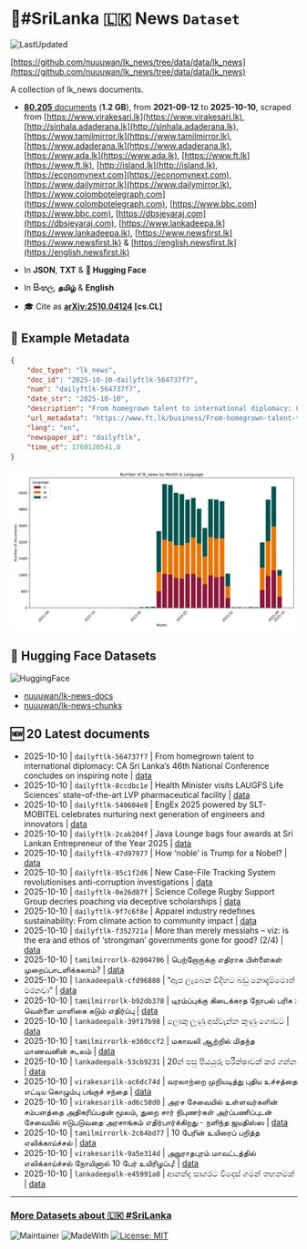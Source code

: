 # 📄#SriLanka 🇱🇰 News `Dataset`

![LastUpdated](https://img.shields.io/badge/last_updated-2025--10--11_00:44:38-green)

[https://github.com/nuuuwan/lk_news/tree/data/data/lk_news](https://github.com/nuuuwan/lk_news/tree/data/data/lk_news)

A collection of lk_news documents.

- [**80,205** documents](https://github.com/nuuuwan/lk_news/tree/data/data/lk_news) (**1.2 GB**), from **2021-09-12** to **2025-10-10**, scraped from [https://www.virakesari.lk](https://www.virakesari.lk), [http://sinhala.adaderana.lk](http://sinhala.adaderana.lk), [https://www.tamilmirror.lk](https://www.tamilmirror.lk), [https://www.adaderana.lk](https://www.adaderana.lk), [https://www.ada.lk](https://www.ada.lk), [https://www.ft.lk](https://www.ft.lk), [http://island.lk](http://island.lk), [https://economynext.com](https://economynext.com), [https://www.dailymirror.lk](https://www.dailymirror.lk), [https://www.colombotelegraph.com](https://www.colombotelegraph.com), [https://www.bbc.com](https://www.bbc.com), [https://dbsjeyaraj.com](https://dbsjeyaraj.com), [https://www.lankadeepa.lk](https://www.lankadeepa.lk), [https://www.newsfirst.lk](https://www.newsfirst.lk) & [https://english.newsfirst.lk](https://english.newsfirst.lk)

- In **JSON**, **TXT** & **🤗 Hugging Face**

- In **සිංහල**, **தமிழ்** & **English**

- 🎓 Cite as **[arXiv:2510.04124](https://arxiv.org/abs/2510.04124) [cs.CL]**

## 📝 Example Metadata

```json
{
    "doc_type": "lk_news",
    "doc_id": "2025-10-10-dailyftlk-564737f7",
    "num": "dailyftlk-564737f7",
    "date_str": "2025-10-10",
    "description": "From homegrown talent to international diplomacy: CA Sri Lanka\u2019s 46th National Conference concludes on inspiring note",
    "url_metadata": "https://www.ft.lk/business/From-homegrown-talent-to-international-diplomacy-CA-Sri-Lanka-s-46th-National-Conference-concludes-on-inspiring-note/34-782858",
    "lang": "en",
    "newspaper_id": "dailyftlk",
    "time_ut": 1760120541.0
}
```

![Chart](https://raw.githubusercontent.com/nuuuwan/lk_news/refs/heads/data/data/lk_news/docs_by_month_and_lang.png)

## 🤗 Hugging Face Datasets

![HuggingFace](https://img.shields.io/badge/-HuggingFace-FDEE21?style=for-the-badge&logo=HuggingFace)

- [nuuuwan/lk-news-docs](https://huggingface.co/datasets/nuuuwan/lk-news-docs)
- [nuuuwan/lk-news-chunks](https://huggingface.co/datasets/nuuuwan/lk-news-chunks)

## 🆕 20 Latest documents

- 2025-10-10 | `dailyftlk-564737f7` | From homegrown talent to international diplomacy: CA Sri Lanka’s 46th National Conference concludes on inspiring note | [data](https://github.com/nuuuwan/lk_news/tree/data/data/lk_news/2020s/2025/2025-10-10-dailyftlk-564737f7)
- 2025-10-10 | `dailyftlk-8ccdbc1e` | Health Minister visits LAUGFS Life Sciences’ state-of-the-art LVP pharmaceutical facility | [data](https://github.com/nuuuwan/lk_news/tree/data/data/lk_news/2020s/2025/2025-10-10-dailyftlk-8ccdbc1e)
- 2025-10-10 | `dailyftlk-540604e8` | EngEx 2025 powered by SLT-MOBITEL celebrates nurturing next generation of engineers and innovators | [data](https://github.com/nuuuwan/lk_news/tree/data/data/lk_news/2020s/2025/2025-10-10-dailyftlk-540604e8)
- 2025-10-10 | `dailyftlk-2cab204f` | Java Lounge bags four awards at Sri Lankan Entrepreneur of the Year 2025 | [data](https://github.com/nuuuwan/lk_news/tree/data/data/lk_news/2020s/2025/2025-10-10-dailyftlk-2cab204f)
- 2025-10-10 | `dailyftlk-47d97977` | How ‘noble’ is Trump for a Nobel? | [data](https://github.com/nuuuwan/lk_news/tree/data/data/lk_news/2020s/2025/2025-10-10-dailyftlk-47d97977)
- 2025-10-10 | `dailyftlk-95c1f2d6` | New Case-File Tracking System revolutionises anti-corruption investigations | [data](https://github.com/nuuuwan/lk_news/tree/data/data/lk_news/2020s/2025/2025-10-10-dailyftlk-95c1f2d6)
- 2025-10-10 | `dailyftlk-0e26d87f` | Science College Rugby Support Group decries poaching via deceptive scholarships | [data](https://github.com/nuuuwan/lk_news/tree/data/data/lk_news/2020s/2025/2025-10-10-dailyftlk-0e26d87f)
- 2025-10-10 | `dailyftlk-9f7c6f8e` | Apparel industry redefines sustainability: From climate action to community impact | [data](https://github.com/nuuuwan/lk_news/tree/data/data/lk_news/2020s/2025/2025-10-10-dailyftlk-9f7c6f8e)
- 2025-10-10 | `dailyftlk-f352721a` | More than merely messiahs – viz: is the era and ethos of ‘strongman’  governments gone for good? (2/4) | [data](https://github.com/nuuuwan/lk_news/tree/data/data/lk_news/2020s/2025/2025-10-10-dailyftlk-f352721a)
- 2025-10-10 | `tamilmirrorlk-82004706` | பெற்றோருக்கு எதிராக பிள்ளைகள் முறைப்பாடளிக்கலாம்? | [data](https://github.com/nuuuwan/lk_news/tree/data/data/lk_news/2020s/2025/2025-10-10-tamilmirrorlk-82004706)
- 2025-10-10 | `lankadeepalk-cfd96880` | “ඇප ලැබෙන විදිහට බඩු නොදැම්මොත් මරනවා” | [data](https://github.com/nuuuwan/lk_news/tree/data/data/lk_news/2020s/2025/2025-10-10-lankadeepalk-cfd96880)
- 2025-10-10 | `tamilmirrorlk-b92db378` | டிரம்ப்புக்கு கிடைக்காத நோபல் பரிசு : வெள்ளை மாளிகை கடும் எதிர்ப்பு | [data](https://github.com/nuuuwan/lk_news/tree/data/data/lk_news/2020s/2025/2025-10-10-tamilmirrorlk-b92db378)
- 2025-10-10 | `lankadeepalk-39f17b98` | ලොකු ලූණු අස්වැන්න කුණු ගොඩට | [data](https://github.com/nuuuwan/lk_news/tree/data/data/lk_news/2020s/2025/2025-10-10-lankadeepalk-39f17b98)
- 2025-10-10 | `tamilmirrorlk-e360ccf2` | மகாவலி ஆற்றில் மிதந்த மாணவனின் சடலம் | [data](https://github.com/nuuuwan/lk_news/tree/data/data/lk_news/2020s/2025/2025-10-10-tamilmirrorlk-e360ccf2)
- 2025-10-10 | `lankadeepalk-53cb9231` | 20න් පසු පියයුරු පරීක්ෂාවක් කර ගන්න | [data](https://github.com/nuuuwan/lk_news/tree/data/data/lk_news/2020s/2025/2025-10-10-lankadeepalk-53cb9231)
- 2025-10-10 | `virakesarilk-ac6dc74d` | வரலாற்றை முறியடித்து புதிய உச்சத்தை எட்டிய கொழும்பு பங்குச் சந்தை | [data](https://github.com/nuuuwan/lk_news/tree/data/data/lk_news/2020s/2025/2025-10-10-virakesarilk-ac6dc74d)
- 2025-10-10 | `virakesarilk-ad6c50d0` | அரச சேவையில் உள்ளவர்களின் சம்பளத்தை அதிகரிப்பதன் மூலம், துறை சார் நிபுணர்கள் அர்ப்பணிப்புடன் சேவையில் ஈடுபடுவதை அரசாங்கம் எதிர்பார்க்கிறது -  நளிந்த ஜயதிஸ்ஸ | [data](https://github.com/nuuuwan/lk_news/tree/data/data/lk_news/2020s/2025/2025-10-10-virakesarilk-ad6c50d0)
- 2025-10-10 | `tamilmirrorlk-2c64bd77` | 10 பேரின் உயிரைப் பறித்த எலிக்காய்ச்சல் | [data](https://github.com/nuuuwan/lk_news/tree/data/data/lk_news/2020s/2025/2025-10-10-tamilmirrorlk-2c64bd77)
- 2025-10-10 | `virakesarilk-9a5e314d` | அநுராதபுரம் மாவட்டத்தில் எலிக்காய்ச்சல் நோயினால் 10 பேர் உயிரிழப்பு! | [data](https://github.com/nuuuwan/lk_news/tree/data/data/lk_news/2020s/2025/2025-10-10-virakesarilk-9a5e314d)
- 2025-10-10 | `lankadeepalk-e45991a0` | ආනන්ද සාගරට විදෙස් ගමන් තහනමක් | [data](https://github.com/nuuuwan/lk_news/tree/data/data/lk_news/2020s/2025/2025-10-10-lankadeepalk-e45991a0)

---

### [More Datasets about 🇱🇰 #SriLanka](https://github.com/nuuuwan/lk_datasets)

![Maintainer](https://img.shields.io/badge/maintainer-nuuuwan-red)
![MadeWith](https://img.shields.io/badge/made_with-python-blue)
[![License: MIT](https://img.shields.io/badge/License-MIT-yellow.svg)](https://opensource.org/licenses/MIT)
